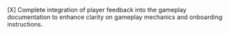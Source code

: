 [X] Complete integration of player feedback into the gameplay documentation to enhance clarity on gameplay mechanics and onboarding instructions.